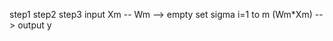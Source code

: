 step1 				step2										step3 
input Xm -- Wm --> empty set sigma i=1 to m (Wm*Xm) --> output y 


